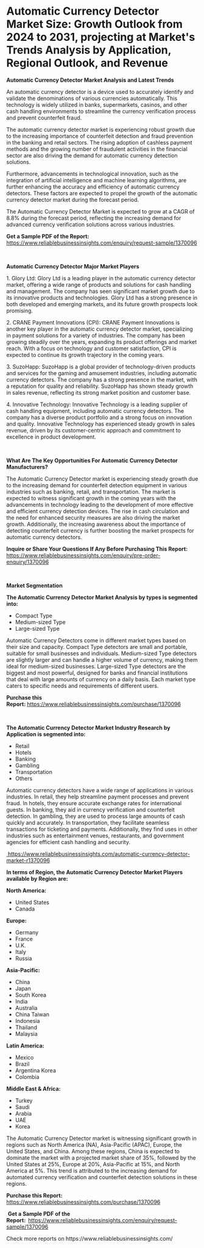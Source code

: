 <p><h1>Automatic Currency Detector Market Size: Growth Outlook from 2024 to 2031, projecting at Market's Trends Analysis by Application, Regional Outlook, and Revenue</h1></p><p><strong>Automatic Currency Detector Market Analysis and Latest Trends</strong></p>
<p><p>An automatic currency detector is a device used to accurately identify and validate the denominations of various currencies automatically. This technology is widely utilized in banks, supermarkets, casinos, and other cash handling environments to streamline the currency verification process and prevent counterfeit fraud.</p><p>The automatic currency detector market is experiencing robust growth due to the increasing importance of counterfeit detection and fraud prevention in the banking and retail sectors. The rising adoption of cashless payment methods and the growing number of fraudulent activities in the financial sector are also driving the demand for automatic currency detection solutions.</p><p>Furthermore, advancements in technological innovation, such as the integration of artificial intelligence and machine learning algorithms, are further enhancing the accuracy and efficiency of automatic currency detectors. These factors are expected to propel the growth of the automatic currency detector market during the forecast period.</p><p>The Automatic Currency Detector Market is expected to grow at a CAGR of 8.8% during the forecast period, reflecting the increasing demand for advanced currency verification solutions across various industries.</p></p>
<p><strong>Get a Sample PDF of the Report:&nbsp;</strong> <a href="https://www.reliablebusinessinsights.com/enquiry/request-sample/1370096">https://www.reliablebusinessinsights.com/enquiry/request-sample/1370096</a></p>
<p>&nbsp;</p>
<p><strong>Automatic Currency Detector Major Market Players</strong></p>
<p><p>1. Glory Ltd: Glory Ltd is a leading player in the automatic currency detector market, offering a wide range of products and solutions for cash handling and management. The company has seen significant market growth due to its innovative products and technologies. Glory Ltd has a strong presence in both developed and emerging markets, and its future growth prospects look promising.</p><p>2. CRANE Payment Innovations (CPI): CRANE Payment Innovations is another key player in the automatic currency detector market, specializing in payment solutions for a variety of industries. The company has been growing steadily over the years, expanding its product offerings and market reach. With a focus on technology and customer satisfaction, CPI is expected to continue its growth trajectory in the coming years.</p><p>3. SuzoHapp: SuzoHapp is a global provider of technology-driven products and services for the gaming and amusement industries, including automatic currency detectors. The company has a strong presence in the market, with a reputation for quality and reliability. SuzoHapp has shown steady growth in sales revenue, reflecting its strong market position and customer base.</p><p>4. Innovative Technology: Innovative Technology is a leading supplier of cash handling equipment, including automatic currency detectors. The company has a diverse product portfolio and a strong focus on innovation and quality. Innovative Technology has experienced steady growth in sales revenue, driven by its customer-centric approach and commitment to excellence in product development.</p></p>
<p>&nbsp;</p>
<p><strong>What Are The Key Opportunities For Automatic Currency Detector Manufacturers?</strong></p>
<p><p>The Automatic Currency Detector market is experiencing steady growth due to the increasing demand for counterfeit detection equipment in various industries such as banking, retail, and transportation. The market is expected to witness significant growth in the coming years with the advancements in technology leading to the development of more effective and efficient currency detection devices. The rise in cash circulation and the need for enhanced security measures are also driving the market growth. Additionally, the increasing awareness about the importance of detecting counterfeit currency is further boosting the market prospects for automatic currency detectors.</p></p>
<p><strong>Inquire or Share Your Questions If Any Before Purchasing This Report:</strong> <a href="https://www.reliablebusinessinsights.com/enquiry/pre-order-enquiry/1370096">https://www.reliablebusinessinsights.com/enquiry/pre-order-enquiry/1370096</a></p>
<p>&nbsp;</p>
<p><strong>Market Segmentation</strong></p>
<p><strong>The Automatic Currency Detector Market Analysis by types is segmented into:</strong></p>
<p><ul><li>Compact Type</li><li>Medium-sized Type</li><li>Large-sized Type</li></ul></p>
<p><p>Automatic Currency Detectors come in different market types based on their size and capacity. Compact Type detectors are small and portable, suitable for small businesses and individuals. Medium-sized Type detectors are slightly larger and can handle a higher volume of currency, making them ideal for medium-sized businesses. Large-sized Type detectors are the biggest and most powerful, designed for banks and financial institutions that deal with large amounts of currency on a daily basis. Each market type caters to specific needs and requirements of different users.</p></p>
<p><strong>Purchase this Report:&nbsp;</strong><a href="https://www.reliablebusinessinsights.com/purchase/1370096">https://www.reliablebusinessinsights.com/purchase/1370096</a></p>
<p>&nbsp;</p>
<p><strong>The Automatic Currency Detector Market Industry Research by Application is segmented into:</strong></p>
<p><ul><li>Retail</li><li>Hotels</li><li>Banking</li><li>Gambling</li><li>Transportation</li><li>Others</li></ul></p>
<p><p>Automatic currency detectors have a wide range of applications in various industries. In retail, they help streamline payment processes and prevent fraud. In hotels, they ensure accurate exchange rates for international guests. In banking, they aid in currency verification and counterfeit detection. In gambling, they are used to process large amounts of cash quickly and accurately. In transportation, they facilitate seamless transactions for ticketing and payments. Additionally, they find uses in other industries such as entertainment venues, restaurants, and government agencies for efficient cash handling and security.</p></p>
<p><a href="https://www.reliablebusinessinsights.com/automatic-currency-detector-market-r1370096">&nbsp;https://www.reliablebusinessinsights.com/automatic-currency-detector-market-r1370096</a></p>
<p><strong>In terms of Region, the Automatic Currency Detector Market Players available by Region are:</strong></p>
<p>
    <p> <strong> North America: </strong>
        <ul>
            <li>United States</li>
            <li>Canada</li>
        </ul>
        </p> 
    <p> <strong> Europe: </strong>
        <ul>
            <li>Germany</li>
            <li>France</li>
            <li>U.K.</li>
            <li>Italy</li>
            <li>Russia</li>
        </ul>
        </p> 
    <p> <strong> Asia-Pacific: </strong>
        <ul>
            <li>China</li>
            <li>Japan</li>
            <li>South Korea</li>
            <li>India</li>
            <li>Australia</li>
            <li>China Taiwan</li>
            <li>Indonesia</li>
            <li>Thailand</li>
            <li>Malaysia</li>
        </ul>
        </p> 
    <p> <strong> Latin America: </strong>
        <ul>
            <li>Mexico</li>
            <li>Brazil</li>
            <li>Argentina Korea</li>
            <li>Colombia</li>
        </ul>
        </p> 
    <p> <strong> Middle East & Africa: </strong>
        <ul>
            <li>Turkey</li>
            <li>Saudi</li>
            <li>Arabia</li>
            <li>UAE</li>
            <li>Korea</li>
        </ul>
    </p>
    </p>
<p><p>The Automatic Currency Detector market is witnessing significant growth in regions such as North America (NA), Asia-Pacific (APAC), Europe, the United States, and China. Among these regions, China is expected to dominate the market with a projected market share of 35%, followed by the United States at 25%, Europe at 20%, Asia-Pacific at 15%, and North America at 5%. This trend is attributed to the increasing demand for automated currency verification and counterfeit detection solutions in these regions.</p></p>
<p><strong>Purchase this Report: </strong><a href="https://www.reliablebusinessinsights.com/purchase/1370096">https://www.reliablebusinessinsights.com/purchase/1370096</a></p>
<p>&nbsp;<strong>Get a Sample PDF of the Report:&nbsp;&nbsp;</strong><a href="https://www.reliablebusinessinsights.com/enquiry/request-sample/1370096">https://www.reliablebusinessinsights.com/enquiry/request-sample/1370096</a></p>
<p><strong></strong></p>
<p>Check more reports on https://www.reliablebusinessinsights.com/</p>
